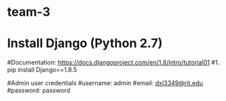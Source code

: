 # team-3

# Install Django (Python 2.7)

#Documentation: https://docs.djangoproject.com/en/1.8/intro/tutorial01
#1. pip install Django==1.8.5

#Admin user credentials
#username: admin
#email: dxl3349@rit.edu
#password: password
